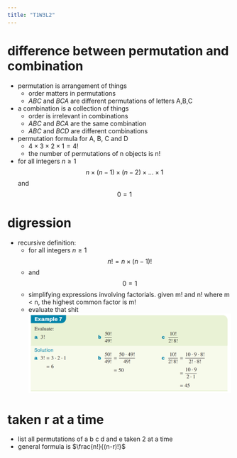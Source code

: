 ```yaml
---
title: "T1W3L2"
---
```


# difference between permutation and combination
- permutation is arrangement of things
	- order matters in permutations
	- $ABC$ and $BCA$ are different permutations of letters A,B,C
- a combination is a collection of things
	- order is irrelevant in combinations
	- $ABC$ and $BCA$ are the same combination
	- $ABC$ and $BCD$ are different combinations
- permutation formula for A, B, C and D
	- $4 \times 3 \times 2 \times 1 = 4!$
	- the number of permutations of n objects is n!
- for all integers $n \geq 1$ $$n\times(n-1)\times(n-2)\times\dots \times1$$ and $$0=1$$
# digression
- recursive definition:
	- for all integers $n \geq 1$ $$n!=n\times(n-1)!$$
	- and $$0=1$$
	- simplifying expressions involving factorials. given m! and n! where m < n, the highest common factor is m!
	- evaluate that shit ![](notes/images/Pasted%20image%2020230302120119.png)
# taken r at a time
- list all permutations of a b c d and e taken 2 at a time
- general formula is $\frac{n!}{(n-r)!}$